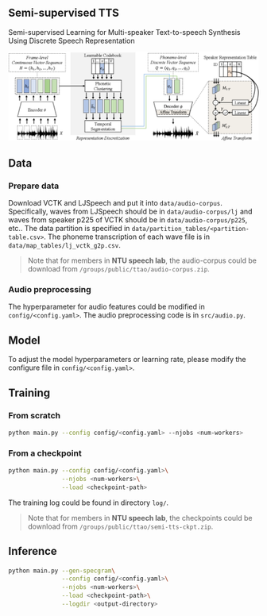 ## Semi-supervised TTS
Semi-supervised Learning for Multi-speaker Text-to-speech Synthesis Using Discrete Speech Representation
<p align="center">
  <img src="illustration.png">
</p>

## Data
### Prepare data
Download VCTK and LJSpeech and put it into `data/audio-corpus`. Specifically, waves from LJSpeech should be in `data/audio-corpus/lj` and waves from speaker p225 of VCTK should be in `data/audio-corpus/p225`, etc..
The data partition is specified in `data/partition_tables/<partition-table.csv>`.
The phoneme transcription of each wave file is in `data/map_tables/lj_vctk_g2p.csv`.
>Note that for members in **NTU speech lab**, the audio-corpus could be download from `/groups/public/ttao/audio-corpus.zip`.

### Audio preprocessing
The hyperparameter for audio features could be modified in `config/<config.yaml>`.
The audio preprocessing code is in `src/audio.py`.

## Model
To adjust the model hyperparameters or learning rate, please modify the configure file in `config/<config.yaml>`.

## Training
### From scratch
```sh
python main.py --config config/<config.yaml> --njobs <num-workers>
```
### From a checkpoint
```sh
python main.py --config config/<config.yaml>\
               --njobs <num-workers>\
               --load <checkpoint-path>
```
The training log could be found in directory `log/`.
>Note that for members in **NTU speech lab**, the checkpoints could be download from `/groups/public/ttao/semi-tts-ckpt.zip`.

## Inference
```sh
python main.py --gen-specgram\
               --config config/<config.yaml>\
               --njobs <num-workers>\
               --load <checkpoint-path>\
               --logdir <output-directory>
```
